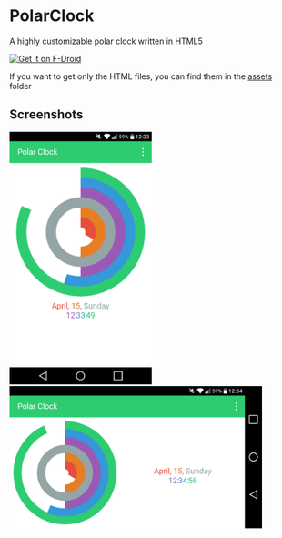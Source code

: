 # PolarClock
A highly customizable polar clock written in HTML5

[<img src="https://f-droid.org/badge/get-it-on.png"
      alt="Get it on F-Droid"
      height="80">](https://f-droid.org/app/eu.polarclock)
 
If you want to get only the HTML files, you can find them in the [assets](/app/src/main/assets) folder

## Screenshots
<img src="./fastlane/metadata/android/en-US/images/phoneScreenshots/screenshot.png" width="250"><br>
<img src="./fastlane/metadata/android/en-US/images/phoneScreenshots/screenshot-landscape.png" height="250">
